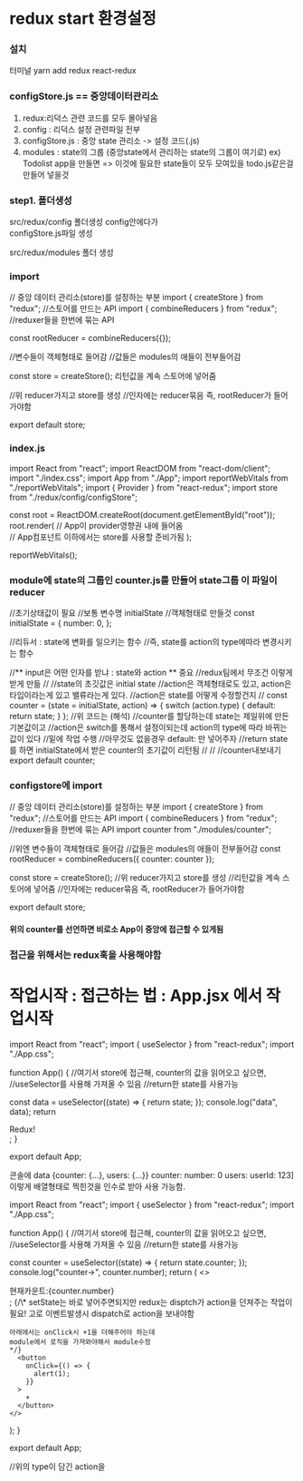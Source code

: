 # redux start 환경설정

### 설치

터미널
yarn add redux react-redux

### configStore.js == 중앙데이터관리소

1. redux:리덕스 관련 코드를 모두 몰아넣음
2. config : 리덕스 설정 관련파일 전부
3. configStore.js : 중앙 state 관리소 -> 설정 코드(.js)
4. modules : state의 그룹 (중앙state에서 관리하는 state의 그룹이 여기로)
   ex) Todolist app을 만들면
   => 이것에 필요한 state들이 모두 모여있을 todo.js같은걸 만들어 넣을것

### step1. 폴더생성

src/redux/config 폴더생성
config안에다가  
configStore.js파일 생성

src/redux/modules 폴더 생성

### import

// 중앙 데이터 관리소(store)를 설정하는 부분
import { createStore } from "redux"; //스토어를 만드는 API
import { combineReducers } from "redux"; //reduxer들을 한번에 묶는 API

const rootReducer = combineReducers({});

//변수들이 객체형태로 들어감
//값들은 modules의 애들이 전부들어감

const store = createStore();
리턴값을 계속 스토어에 넣어줌

//위 reducer가지고 store를 생성
//인자에는 reducer묶음 즉, rootReducer가 들어가야함

export default store;

### index.js

import React from "react";
import ReactDOM from "react-dom/client";
import "./index.css";
import App from "./App";
import reportWebVitals from "./reportWebVitals";
import { Provider } from "react-redux";
import store from "./redux/config/configStore";

const root = ReactDOM.createRoot(document.getElementById("root"));
root.render(
// App이 provider영향권 내에 들어옴
<Provider store={store}>  
<App />
</Provider>
// App컴포넌트 이하에서는 store를 사용할 준비가됨
);

reportWebVitals();

### module에 state의 그룹인 counter.js를 만들어 state그룹 이 파일이 reducer

//초기상태값이 필요
//보통 변수명 initialState
//객체형태로 만들것
const initialState = {
number: 0,
};

//리듀서 : state에 변화를 일으키는 함수
//즉, state를 action의 type에따라 변경시키는 함수

//** input은 어떤 인자를 받냐 : state와 action ** 중요
//redux팀에서 무조건 이렇게 받게 만듦
//
//state의 초깃값은 initial state
//action은 객체형태로도 있고, action은 타입이라는게 있고 밸류라는게 있다.
//action은 state를 어떻게 수정할건지
//
const counter = (state = initialState, action) => {
switch (action.type) {
default:
return state;
}
};
//위 코드는 (해석)
//counter를 할당하는데 state는 제일위에 만든 기본값이고
//action은 switch를 통해서 설정이되는데 action의 type에 따라 바뀌는 값이 있다
//밑에 작업 수행
//아무것도 없을경우 default: 만 넣어주자
//return state를 하면 initialState에서 받은 counter의 초기값이 리턴됨
//
//
//counter내보내기
export default counter;

### configstore에 import

// 중앙 데이터 관리소(store)를 설정하는 부분
import { createStore } from "redux"; //스토어를 만드는 API
import { combineReducers } from "redux"; //reduxer들을 한번에 묶는 API
import counter from "./modules/counter";

//위엔 변수들이 객체형태로 들어감
//값들은 modules의 애들이 전부들어감
const rootReducer = combineReducers({
counter: counter
});

const store = createStore();
//위 reducer가지고 store를 생성
//리턴값을 계속 스토어에 넣어줌
//인자에는 reducer묶음 즉, rootReducer가 들어가야함

export default store;

#### 위의 counter를 선언하면 비로소 App이 중앙에 접근할 수 있게됨

### 접근을 위해서는 redux훅을 사용해야함

# 작업시작 : 접근하는 법 : App.jsx 에서 작업시작

import React from "react";
import { useSelector } from "react-redux";
import "./App.css";

function App() {
//여기서 store에 접근해, counter의 값을 읽어오고 싶으면,
//useSelector를 사용해 가져올 수 있음
//return한 state를 사용가능

const data = useSelector((state) => {
return state;
});
console.log("data", data);
return <div>Redux!</div>;
}

export default App;

콘솔에
data {counter: {…}, users: {…}}
counter: number: 0
users:
userId: 123]
이렇게 배열형태로 찍힌것을 인수로 받아 사용 가능함.

import React from "react";
import { useSelector } from "react-redux";
import "./App.css";

function App() {
//여기서 store에 접근해, counter의 값을 읽어오고 싶으면,
//useSelector를 사용해 가져올 수 있음
//return한 state를 사용가능

const counter = useSelector((state) => {
return state.counter;
});
console.log("counter->", counter.number);
return (
<>

<div>현재카운트:{counter.number}</div>;
{/\* setState는 바로 넣어주면되지만
redux는 disptch가 action을 던져주는 작업이 필요!
고로 이벤트발생시 dispatch로 action을 보내야함

    아래에서는 onClick시 +1을 더해주어야 하는데
    module에서 로직을 가져와야해서 module수정
    */}
      <button
        onClick={() => {
          alert(1);
        }}
      >
        +
      </button>
    </>

);
}

export default App;

//위의 type이 담긴 action을
